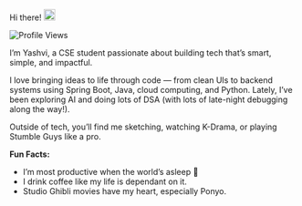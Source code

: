 <p>
  Hi there! <img src="https://github.com/user-attachments/assets/f1fba2dc-5f60-4fb7-bd32-0a7918ccc600" width="20"/>
</p>


<p align="left">
  <img src="https://komarev.com/ghpvc/?username=yashvisharma1204&label=Profile%20views&color=0e75b6&style=flat" alt="Profile Views" />
</p> 

I’m Yashvi, a CSE student passionate about building tech that’s smart, simple, and impactful.

I love bringing ideas to life through code — from clean UIs to backend systems using Spring Boot, Java, cloud computing, and Python. 
Lately, I’ve been exploring AI and doing lots of DSA (with lots of late-night debugging along the way!).

Outside of tech, you’ll find me sketching, watching K-Drama, or playing Stumble Guys like a pro.

**Fun Facts:**
- I’m most productive when the world’s asleep 🌙
- I drink coffee like my life is dependant on it.
- Studio Ghibli movies have my heart, especially Ponyo.
